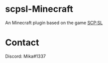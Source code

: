 # scpsl-Minecraft
An Minecraft plugin based on the game [SCP:SL](https://scpslgame.com/)

# Contact
Discord: Mika#1337
